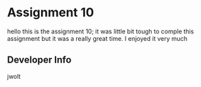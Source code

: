 # Assignment 10

hello this is the assignment 10;
it was little bit tough to comple this assignment but it was a really great time.
I enjoyed it very much

## Developer Info

jwolt
